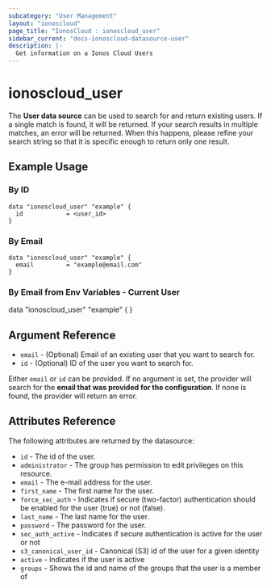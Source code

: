 ```yaml
---
subcategory: "User Management"
layout: "ionoscloud"
page_title: "IonosCloud : ionoscloud_user"
sidebar_current: "docs-ionoscloud-datasource-user"
description: |-
  Get information on a Ionos Cloud Users
---
```


# ionoscloud\_user

The **User data source** can be used to search for and return existing users.
If a single match is found, it will be returned. If your search results in multiple matches, an error will be returned.
When this happens, please refine your search string so that it is specific enough to return only one result.

## Example Usage

### By ID
```hcl
data "ionoscloud_user" "example" {
  id			= <user_id>
}
```

### By Email
```hcl
data "ionoscloud_user" "example" {
  email			= "example@email.com"
}
```

### By Email from Env Variables - Current User
data "ionoscloud_user" "example" {
}

## Argument Reference

* `email` - (Optional) Email of an existing user that you want to search for.
* `id` - (Optional) ID of the user you want to search for.

Either `email` or `id` can be provided. If no argument is set, the provider will search for the **email that was provided for the configuration**. If none is found, the provider will return an error.

## Attributes Reference

The following attributes are returned by the datasource:

* `id` - The id of the user.
* `administrator` - The group has permission to edit privileges on this resource.
* `email` - The e-mail address for the user.
* `first_name` - The first name for the user.
* `force_sec_auth` - Indicates if secure (two-factor) authentication should be enabled for the user (true) or not (false).
* `last_name` - The last name for the user.
* `password` - The password for the user.
* `sec_auth_active` - Indicates if secure authentication is active for the user or not
* `s3_canonical_user_id` - Canonical (S3) id of the user for a given identity
* `active` - Indicates if the user is active
* `groups` - Shows the id and name of the groups that the user is a member of